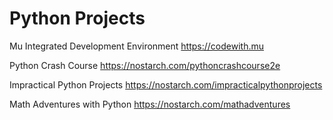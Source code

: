 # Python Projects

Mu Integrated Development Environment
https://codewith.mu

Python Crash Course
https://nostarch.com/pythoncrashcourse2e

Impractical Python Projects
https://nostarch.com/impracticalpythonprojects

Math Adventures with Python
https://nostarch.com/mathadventures
